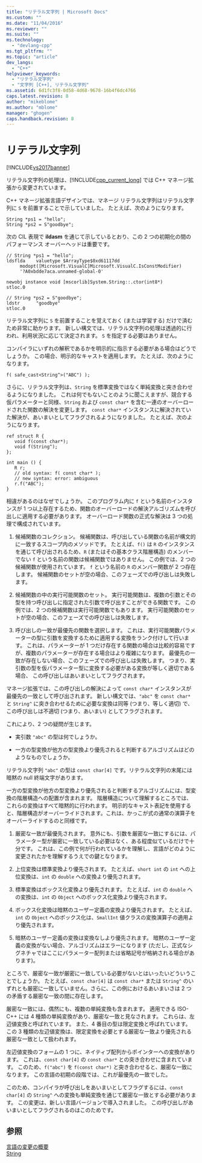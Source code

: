 ```yaml
---
title: "リテラル文字列 | Microsoft Docs"
ms.custom: ""
ms.date: "11/04/2016"
ms.reviewer: ""
ms.suite: ""
ms.technology: 
  - "devlang-cpp"
ms.tgt_pltfrm: ""
ms.topic: "article"
dev_langs: 
  - "C++"
helpviewer_keywords: 
  - "リテラル文字列"
  - "文字列 [C++], リテラル文字列"
ms.assetid: 6d1fc3f8-0d58-4d68-9678-16b4f6dc4766
caps.latest.revision: 8
author: "mikeblome"
ms.author: "mblome"
manager: "ghogen"
caps.handback.revision: 8
---
```

# リテラル文字列
[!INCLUDE[vs2017banner](../assembler/inline/includes/vs2017banner.md)]

リテラル文字列の処理は、[!INCLUDE[cpp_current_long](../Token/cpp_current_long_md.md)] では C\+\+ マネージ拡張から変更されています。  
  
 C\+\+ マネージ拡張言語デザインでは、マネージ リテラル文字列はリテラル文字列に `S` を前置することで示していました。  たとえば、次のようになります。  
  
```  
String *ps1 = "hello";  
String *ps2 = S"goodbye";  
```  
  
 次の CIL 表現で **ildasm** を通じて示しているとおり、この 2 つの初期化の間のパフォーマンス オーバーヘッドは重要です。  
  
```  
// String *ps1 = "hello";  
ldsflda    valuetype $ArrayType$0xd61117dd  
     modopt([Microsoft.VisualC]Microsoft.VisualC.IsConstModifier)   
     '?A0xbdde7aca.unnamed-global-0'  
  
newobj instance void [mscorlib]System.String::.ctor(int8*)  
stloc.0  
  
// String *ps2 = S"goodbye";  
ldstr      "goodbye"  
stloc.0  
```  
  
 リテラル文字列に `S` を前置することを覚えておく \(または学習する\) だけで済むため非常に助かります。  新しい構文では、リテラル文字列の処理は透過的に行われ、利用状況に応じて決定されます。  `S` を指定する必要はありません。  
  
 コンパイラにいずれの解釈であるかを明示的に指示する必要がある場合はどうでしょうか。  この場合、明示的なキャストを適用します。  たとえば、次のようになります。  
  
```  
f( safe_cast<String^>("ABC") );  
```  
  
 さらに、リテラル文字列は、`String` を標準変換ではなく単純変換と突き合わせるようになりました。  これは何でもないことのように聞こえますが、競合する仮パラメーターと同様、`String` および `const char*` を含む一連のオーバーロードされた関数の解決を変更します。  `const char*` インスタンスに解決されていた解決が、あいまいとしてフラグされるようになりました。  たとえば、次のようになります。  
  
```  
ref struct R {  
   void f(const char*);  
   void f(String^);  
};  
  
int main () {  
   R r;  
   // old syntax: f( const char* );  
   // new syntax: error: ambiguous  
   r.f("ABC");   
}  
```  
  
 相違があるのはなぜでしょうか。  このプログラム内に `f` という名前のインスタンスが 1 つ以上存在するため、関数のオーバーロードの解決アルゴリズムを呼び出しに適用する必要があります。  オーバーロード関数の正式な解決は 3 つの処理で構成されています。  
  
1.  候補関数のコレクション。  候補関数は、呼び出している関数の名前が構文的に一致するスコープ内のメソッドです。  たとえば、`f()` は `R` のインスタンスを通じて呼び出されるため、`R` \(またはその基本クラス階層構造\) のメンバーでない `f` という名前の関数は候補関数ではありません。  この例では、2 つの候補関数が使用されています。  `f` という名前の `R` のメンバー関数が 2 つ存在します。  候補関数のセットが空の場合、このフェーズでの呼び出しは失敗します。  
  
2.  候補関数の中の実行可能関数のセット。  実行可能関数は、複数の引数とその型を持つ呼び出しに指定された引数で呼び出すことができる関数です。  この例では、2 つの候補関数は実行可能関数でもあります。  実行可能関数のセットが空の場合、このフェーズでの呼び出しは失敗します。  
  
3.  呼び出しの一致が最優先の関数を選択します。  これは、実行可能関数パラメーターの型に引数を変換するために適用する変換をランク付けして行います。  これは、パラメーターが 1 つだけ存在する関数の場合は比較的容易ですが、複数のパラメーターが存在する場合はより複雑になります。  最優先の一致が存在しない場合、このフェーズでの呼び出しは失敗します。  つまり、実引数の型を仮パラメーター型に変換する必要がある変換が等しく適切である場合、  この呼び出しはあいまいとしてフラグされます。  
  
 マネージ拡張では、この呼び出しの解決によって `const char*` インスタンスが最優先の一致として呼び出されます。  新しい構文では、`"abc"` を `const char*` と `String^` に突き合わせるために必要な変換は同等 \(つまり、等しく適切\) で、この呼び出しは不適切 \(つまり、あいまい\) としてフラグされます。  
  
 これにより、2 つの疑問が生じます。  
  
-   実引数 `"abc"` の型は何でしょうか。  
  
-   一方の型変換が他方の型変換より優先されると判断するアルゴリズムはどのようなものでしょうか。  
  
 リテラル文字列 `"abc"` の型は `const char[4]` です。リテラル文字列の末尾には暗黙の null 終端文字があります。  
  
 一方の型変換が他方の型変換より優先されると判断するアルゴリズムには、型変換の階層構造への配置が含まれます。  階層構造について理解するところでは、これらの変換はすべて暗黙的に行われます。  明示的なキャスト表記を使用すると、階層構造がオーバーライドされます。これは、かっこが式の通常の演算子をオーバーライドするのと同様です。  
  
1.  厳密な一致が最優先されます。  意外にも、引数を厳密な一致にするには、パラメーター型が厳密に一致している必要はなく、ある程度似ているだけで十分です。  これは、この例で何が行われているかを理解し、言語がどのように変更されたかを理解するうえでの鍵となります。  
  
2.  上位変換は標準変換より優先されます。  たとえば、`short int` の `int` への上位変換は、`int` の `double` への変換より優先されます。  
  
3.  標準変換はボックス化変換より優先されます。  たとえば、`int` の `double` への変換は、`int` の `Object` へのボックス化変換より優先されます。  
  
4.  ボックス化変換は暗黙のユーザー定義の変換より優先されます。  たとえば、`int` の `Object` へのボックス化は、`SmallInt` 値クラスの変換演算子の適用より優先されます。  
  
5.  暗黙のユーザー定義の変換は変換なしより優先されます。  暗黙のユーザー定義の変換がない場合、アルゴリズムはエラーになります \(ただし、正式なシグネチャではここにパラメーター配列または省略記号が格納される場合があります\)。  
  
 ところで、厳密な一致が厳密に一致している必要がないとはいったいどういうことでしょうか。  たとえば、`const char[4]` は `const char*` または `String^` のいずれとも厳密に一致していません。さらに、この例におけるあいまいさは 2 つの矛盾する厳密な一致の間に存在します。  
  
 厳密な一致には、偶然にも、複数の単純変換も含まれます。  適用できる ISO\-C\+\+ には 4 種類の単純変換があり、厳密な一致と見なされます。  これらは、左辺値変換と呼ばれています。  また、4 番目の型は限定変換と呼ばれています。  この 3 種類の左辺値変換は、限定変換を必要とする厳密な一致より優先される厳密な一致として扱われます。  
  
 左辺値変換のフォームの 1 つに、ネイティブ配列からポインターへの変換があります。  これは、`const char[4]` の `const char*` との突き合わせに含まれています。  このため、`f("abc")` を `f(const char*)` と突き合わせると、厳密な一致になります。  この言語の初期の段階では、これが最優先の一致でした。  
  
 このため、コンパイラが呼び出しをあいまいとしてフラグするには、`const char[4]` の `String^` への変換も単純変換を通じて厳密な一致とする必要があります。  この変更は、新しい言語バージョンで導入されました。  この呼び出しがあいまいとしてフラグされるのはこのためです。  
  
## 参照  
 [言語の変更の概要](../Topic/General%20Language%20Changes%20\(C++-CLI\).md)   
 [String](../windows/string-cpp-component-extensions.md)